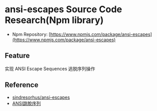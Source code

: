 # ansi-escapes Source Code Research(Npm library)

- Npm Repository: [https://www.npmjs.com/package/ansi-escapes](https://www.npmjs.com/package/ansi-escapes)

## Feature

实现 ANSI Escape Sequences 逃脱序列操作

## Reference

- [sindresorhus/ansi-escapes](https://github.com/sindresorhus/ansi-escapes)
- [ANSI跳脫序列](https://zh.wikipedia.org/wiki/ANSI%E8%BD%AC%E4%B9%89%E5%BA%8F%E5%88%97)
